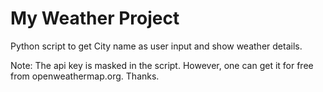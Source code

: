 # My Weather Project
Python script to get City name as user input and show weather details. <br>

Note: The api key is masked in the script. However, one can get it for free from openweathermap.org. Thanks.
